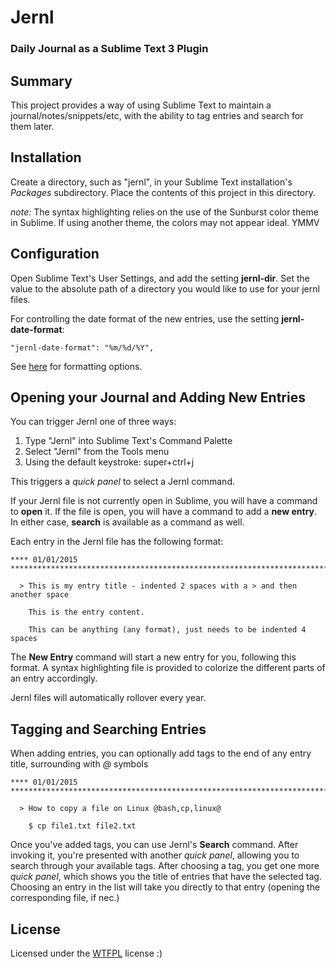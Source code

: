 # Jernl

### Daily Journal as a Sublime Text 3 Plugin

## Summary
This project provides a way of using Sublime Text to maintain a journal/notes/snippets/etc, with
the ability to tag entries and search for them later.

## Installation
Create a directory, such as "jernl", in your Sublime Text installation's _Packages_ subdirectory.
Place the contents of this project in this directory.

_note:_ The syntax highlighting relies on the use of the Sunburst color theme in Sublime.  If using
another theme, the colors may not appear ideal.  YMMV

## Configuration
Open Sublime Text's User Settings, and add the setting __jernl-dir__.  Set the value to the absolute
path of a directory you would like to use for your jernl files.

For controlling the date format of the new entries, use the setting __jernl-date-format__:

```
"jernl-date-format": "%m/%d/%Y",
```

See [here](http://strftime.org/) for formatting options.

## Opening your Journal and Adding New Entries
You can trigger Jernl one of three ways:

1. Type "Jernl" into Sublime Text's Command Palette
1. Select "Jernl" from the Tools menu
1. Using the default keystroke: super+ctrl+j

This triggers a _quick panel_ to select a Jernl command.

If your Jernl file is not currently open in Sublime, you will have a command to __open__ it.
If the file is open, you will have a command to add a __new entry__.  In either case, __search__
is available as a command as well.

Each entry in the Jernl file has the following format:

```
**** 01/01/2015 ************************************************************************

  > This is my entry title - indented 2 spaces with a > and then another space

    This is the entry content.

    This can be anything (any format), just needs to be indented 4 spaces

```

The __New Entry__ command will start a new entry for you, following this format.  A syntax
highlighting file is provided to colorize the different parts of an entry accordingly.

Jernl files will automatically rollover every year.

## Tagging and Searching Entries
When adding entries, you can optionally add tags to the end of any entry title, surrounding with
_@_ symbols

```
**** 01/01/2015 ************************************************************************

  > How to copy a file on Linux @bash,cp,linux@

    $ cp file1.txt file2.txt
```

Once you've added tags, you can use Jernl's __Search__ command.  After invoking it, you're presented
with another _quick panel_, allowing you to search through your available tags.  After choosing a tag,
you get one more _quick panel_, which shows you the title of entries that have the selected tag.
Choosing an entry in the list will take you directly to that entry (opening the corresponding file, if nec.)

## License
Licensed under the [WTFPL](http://www.wtfpl.net/) license :)
